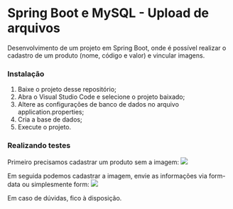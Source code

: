 # Spring Boot e MySQL - Upload de arquivos
Desenvolvimento de um projeto em Spring Boot, onde é possível realizar o cadastro de um produto (nome, código e valor) e vincular imagens.

### Instalação
1. Baixe o projeto desse repositório;
2. Abra o Visual Studio Code e selecione o projeto baixado;
3. Altere as configurações de banco de dados no arquivo application.properties;
4. Cria a base de dados;
5. Execute o projeto.

### Realizando testes
Primeiro precisamos cadastrar um produto sem a imagem:
<img src="https://github.com/ralfslima/upload_imagens_spring/imagens/01.png">

Em seguida podemos cadastrar a imagem, envie as informações via form-data ou simplesmente form:
<img src="https://github.com/ralfslima/upload_imagens_spring/imagens/02.png">

Em caso de dúvidas, fico à disposição.